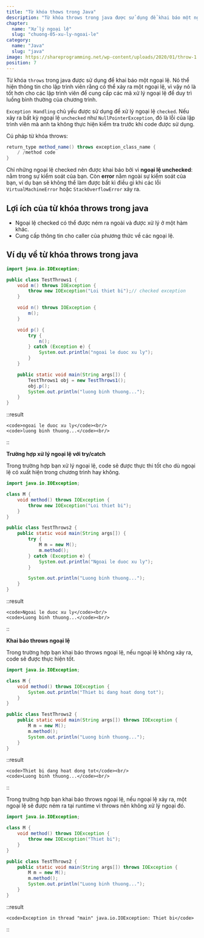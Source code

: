 ```yaml
---
title: "Từ khóa thows trong Java"
description: "Từ khóa throws trong java được sử dụng để khai báo một ngoại lệ, nó thể hiện thông tin cho lập trình viên rằng có thể xảy ra một ngoại lệ, vì vậy nó là tốt hơn cho các lập trình viên để cung cấp các mã xử lý ngoại lệ để duy trì luồng bình thường của chương trình."
chapter:
  name: "Xử lý ngoại lệ"
  slug: "chuong-05-xu-ly-ngoai-le"
category:
  name: "Java"
  slug: "java"
image: https://shareprogramming.net/wp-content/uploads/2020/01/throw-1.jpg
position: 7
---
```


Từ khóa `throws` trong java được sử dụng để khai báo một ngoại lệ. Nó thể hiện thông tin cho lập trình viên rằng có thể xảy ra một ngoại lệ, vì vậy nó là tốt hơn cho các lập trình viên để cung cấp các mã xử lý ngoại lệ để duy trì luồng bình thường của chương trình.

`Exception Handling` chủ yếu được sử dụng để xử lý ngoại lệ `checked`. Nếu xảy ra bất kỳ ngoại lệ `unchecked` như `NullPointerException`, đó là lỗi của lập trình viên mà anh ta không thực hiện kiểm tra trước khi code được sử dụng.

Cú pháp từ khóa throws:

```java
return_type method_name() throws exception_class_name {
    / /method code
}
```

Chỉ những ngoại lệ checked nên được khai báo bởi vì **ngoại lệ unchecked**: nằm trong sự kiểm soát của bạn. Còn **error** nằm ngoài sự kiểm soát của bạn, ví dụ bạn sẽ không thể làm được bất kì điều gì khi các lỗi `VirtualMachineError` hoặc `StackOverflowError` xảy ra.

## Lợi ích của từ khóa throws trong java

- Ngoại lệ checked có thể được ném ra ngoài và được xử lý ở một hàm khác.
- Cung cấp thông tin cho caller của phương thức về các ngoại lệ.

## Ví dụ về từ khóa throws trong java

```java
import java.io.IOException;

public class TestThrows1 {
    void m() throws IOException {
        throw new IOException("Loi thiet bi");// checked exception
    }

    void n() throws IOException {
        m();
    }

    void p() {
        try {
            n();
        } catch (Exception e) {
            System.out.println("ngoai le duoc xu ly");
        }
    }

    public static void main(String args[]) {
        TestThrows1 obj = new TestThrows1();
        obj.p();
        System.out.println("luong binh thuong...");
    }
}
```

::result

    <code>ngoai le duoc xu ly</code><br/>
    <code>luong binh thuong...</code><br/>

::

**Trường hợp xử lý ngoại lệ với try/catch**

<div class="example">Trong trường hợp bạn xử lý ngoại lệ, code sẽ được thực thi tốt cho dù ngoại lệ có xuất hiện trong chương trình hay không.</div>

```java
import java.io.IOException;

class M {
    void method() throws IOException {
        throw new IOException("Loi thiet bi");
    }
}

public class TestThrows2 {
    public static void main(String args[]) {
        try {
            M m = new M();
            m.method();
        } catch (Exception e) {
            System.out.println("Ngoai le duoc xu ly");
        }

        System.out.println("Luong binh thuong...");
    }
}
```

::result

    <code>Ngoai le duoc xu ly</code><br/>
    <code>Luong binh thuong...</code><br/>

::

**Khai báo throws ngoại lệ**

<div class="example">Trong trường hợp bạn khai báo throws ngoại lệ, nếu ngoại lệ không xảy ra, code sẽ được thực hiện tốt.</div>

```java
import java.io.IOException;

class M {
    void method() throws IOException {
        System.out.println("Thiet bi dang hoat dong tot");
    }
}

public class TestThrows2 {
    public static void main(String args[]) throws IOException {
        M m = new M();
        m.method();
        System.out.println("Luong binh thuong...");
    }
}
```

::result

    <code>Thiet bi dang hoat dong tot</code><br/>
    <code>Luong binh thuong...</code><br/>

::

 <div class="example">Trong trường hợp bạn khai báo throws ngoại lệ, nếu ngoại lệ xảy ra, một ngoại lệ sẽ được ném ra tại runtime vì throws nên không xử lý ngoại đó.</div>

```java
import java.io.IOException;

class M {
    void method() throws IOException {
        throw new IOException("Thiet bi");
    }
}

public class TestThrows2 {
    public static void main(String args[]) throws IOException {
        M m = new M();
        m.method();
        System.out.println("Luong binh thuong...");
    }
}
```

::result

    <code>Exception in thread "main" java.io.IOException: Thiet bi</code>

::

